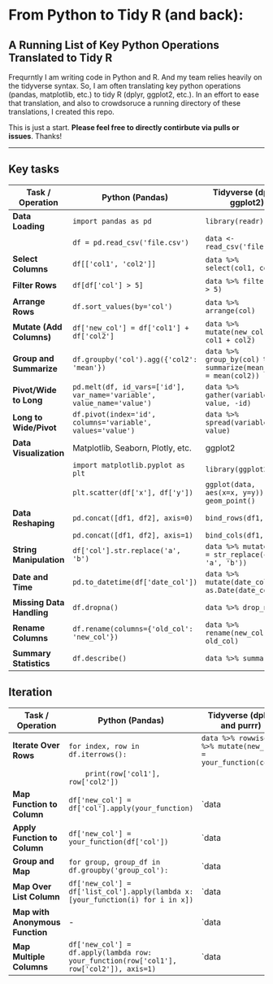 # From Python to Tidy R (and back): 
## A Running List of Key Python Operations Translated to Tidy R

Frequrntly I am writing code in Python and R. And my team relies heavily on the tidyverse syntax. So, I am often translating key python operations (pandas, matplotlib, etc.) to tidy R (dplyr, ggplot2, etc.). In an effort to ease that translation, and also to crowdsoruce a running directory of these translations, I created this repo. 

This is just a start. **Please feel free to directly contirbute via pulls or issues**. Thanks!

----

## Key tasks

| Task / Operation         | Python (Pandas)                       | Tidyverse (dplyr, ggplot2)         |
|-------------------------|--------------------------------------|-----------------------------------|
| **Data Loading**        | `import pandas as pd`                | `library(readr)`                  |
|                         | `df = pd.read_csv('file.csv')`       | `data <- read_csv('file.csv')`    |
| **Select Columns**      | `df[['col1', 'col2']]`              | `data %>% select(col1, col2)`    |
| **Filter Rows**         | `df[df['col'] > 5]`                 | `data %>% filter(col > 5)`        |
| **Arrange Rows**        | `df.sort_values(by='col')`           | `data %>% arrange(col)`           |
| **Mutate (Add Columns)**| `df['new_col'] = df['col1'] + df['col2']` | `data %>% mutate(new_col = col1 + col2)` |
| **Group and Summarize** | `df.groupby('col').agg({'col2': 'mean'})` | `data %>% group_by(col) %>% summarize(mean_col2 = mean(col2))` |
| **Pivot/Wide to Long**  | `pd.melt(df, id_vars=['id'], var_name='variable', value_name='value')` | `data %>% gather(variable, value, -id)` |
| **Long to Wide/Pivot**  | `df.pivot(index='id', columns='variable', values='value')` | `data %>% spread(variable, value)` |
| **Data Visualization**  | Matplotlib, Seaborn, Plotly, etc.   | ggplot2                           |
|                         | `import matplotlib.pyplot as plt`   | `library(ggplot2)`                 |
|                         | `plt.scatter(df['x'], df['y'])`    | `ggplot(data, aes(x=x, y=y)) + geom_point()` |
| **Data Reshaping**      | `pd.concat([df1, df2], axis=0)`     | `bind_rows(df1, df2)`             |
|                         | `pd.concat([df1, df2], axis=1)`     | `bind_cols(df1, df2)`             |
| **String Manipulation** | `df['col'].str.replace('a', 'b')`   | `data %>% mutate(col = str_replace(col, 'a', 'b'))` |
| **Date and Time**      | `pd.to_datetime(df['date_col'])`    | `data %>% mutate(date_col = as.Date(date_col))` |
| **Missing Data Handling**| `df.dropna()`                        | `data %>% drop_na()`              |
| **Rename Columns**      | `df.rename(columns={'old_col': 'new_col'})` | `data %>% rename(new_col = old_col)` |
| **Summary Statistics**  | `df.describe()`                      | `data %>% summary()`              |

## Iteration

| Task / Operation            | Python (Pandas)                       | Tidyverse (dplyr and purrr)       |
|-----------------------------|--------------------------------------|-----------------------------------|
| **Iterate Over Rows**       | `for index, row in df.iterrows():`   | `data %>% rowwise() %>% mutate(new_col = your_function(col))` |
|                             | `    print(row['col1'], row['col2'])` |                                       |
| **Map Function to Column**  | `df['new_col'] = df['col'].apply(your_function)` | `data |> mutate(new_col = map_dbl(col, your_function))` |
| **Apply Function to Column**| `df['new_col'] = your_function(df['col'])` | `data |> mutate(new_col = your_function(col))` |
| **Group and Map**           | `for group, group_df in df.groupby('group_col'):` | `data |> group_by(group_col) |> nest(data = .) |> mutate(new_col = map(data, your_function))` |
| **Map Over List Column**    | `df['new_col'] = df['list_col'].apply(lambda x: [your_function(i) for i in x])` | `data |> mutate(new_col = map(list_col, ~map(your_function, .)))` |
| **Map with Anonymous Function** | - | `data |> mutate(new_col = map_dbl(col, ~your_function(.)))` |
| **Map Multiple Columns**    | `df['new_col'] = df.apply(lambda row: your_function(row['col1'], row['col2']), axis=1)` | `data |> mutate(new_col = pmap_dbl(list(col1, col2), ~your_function(...)))` |
